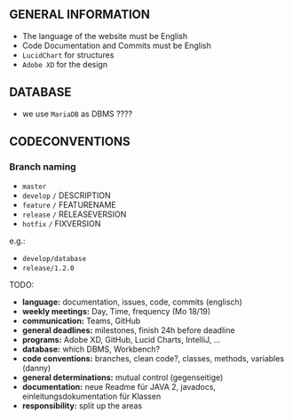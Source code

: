 ## GENERAL INFORMATION
- The language of the website must be English
- Code Documentation and Commits must be English
- `LucidChart` for structures
- `Adobe XD` for the design

## DATABASE
 - we use `MariaDB` as DBMS ????

## CODECONVENTIONS
### Branch naming
- `master`
- `develop` ```/``` DESCRIPTION
- `feature` ```/``` FEATURENAME
- `release` ```/``` RELEASEVERSION
- `hotfix` ```/``` FIXVERSION

e.g.: 
- `develop/database`
- `release/1.2.0`



TODO: 
- **language:** documentation, issues, code, commits (englisch)
- **weekly meetings:** Day, Time, frequency (Mo 18/19)
- **communication:** Teams, GitHub
- **general deadlines:** milestones, finish 24h before deadline
- **programs:** Adobe XD, GitHub, Lucid Charts, IntelliJ, ...
- **database:** which DBMS, Workbench?
- **code conventions:** branches, clean code?, classes, methods, variables (danny)
- **general determinations:** mutual control (gegenseitige)
- **documentation:** neue Readme für JAVA 2, javadocs, einleitungsdokumentation für Klassen
- **responsibility:** split up the areas
